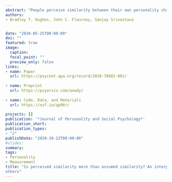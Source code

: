```yaml
---
abstract: "People perceive similarity between their own personality characteristics and the personality characteristics of others. This association has sometimes been labeled “assumed similarity,” reflecting the interpretation that it is a cognitive bias. Another possibility, however, is an interpersonal path to perceived similarity: personality traits that are manifested in behavior may elicit similar or dissimilar behavior from others, and people form perceptions based on what they have elicited. Drawing on theories of interpersonal perception and interpersonal theory, we proposed and tested for evidence of such perceiver-elicited similarity effects, as well as trait and state assumed similarity. Previously unacquainted participants (N = 322) completed personality assessments, interacted in dyads the next day, and then reported perceptions of each other’s personalities. The results showed broad support for the expression and accurate perceptions of most Big Five domains and facets. The preregistered directional hypotheses for behavior elicitation and perceiver-elicited similarity were supported for 3 of 5 traits. Participants interpersonally elicited and then accurately perceived similarity in sociability and openness, and dissimilarity in assertiveness. We also found evidence for assumed similarity for agreeableness and energy level, but participants did not elicit similar behavior from their partners for those traits. We discuss implications for treating perceived similarity as a dynamic, multicomponent phenomenon, and the possibility that assumed similarity emerges from the repeated experience of interpersonally elicited and perceived similarity."
authors:
- Bradley T. Hughes, John C. Flournoy, Sanjay Srivastava


date: "2020-05-25T00:00:00"
doi: ""
featured: true
image:
  caption: 
  focal_point: ""
  preview_only: false
links:
- name: Paper
  url: https://psycnet.apa.org/record/2020-78682-001/
  
- name: Preprint
  url: https://psyarxiv.com/axwdy/
  
- name: Code, Data, and Materials
  url: https://osf.io/qp86r/
  
projects: []
publication: '*Journal of Personality and Social Psychology*'
publication_short:
publication_types:
- "2"
publishDate: "2020-10-22T00:00:00"
#slides: 
summary: 
tags:
- Personality
- Measurement
title: "Is perceived similarity more than assumed similarity? An interpersonal path to seeing similarity between self and
others"
---
```

